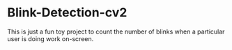 # Blink-Detection-cv2
This is just a fun toy project to count the number of blinks when a particular user is doing work on-screen. 
